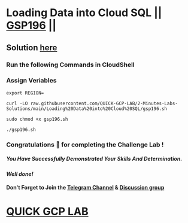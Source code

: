 # Loading Data into Cloud SQL || [GSP196](https://www.cloudskillsboost.google/focuses/1157?parent=catalog) ||

## Solution [here]()

### Run the following Commands in CloudShell

### Assign Veriables
```
export REGION=
```
```
curl -LO raw.githubusercontent.com/QUICK-GCP-LAB/2-Minutes-Labs-Solutions/main/Loading%20Data%20into%20Cloud%20SQL/gsp196.sh

sudo chmod +x gsp196.sh

./gsp196.sh
```

### Congratulations 🎉 for completing the Challenge Lab !

##### *You Have Successfully Demonstrated Your Skills And Determination.*

#### *Well done!*

#### Don't Forget to Join the [Telegram Channel](https://t.me/QuickGcpLab) & [Discussion group](https://t.me/QuickGcpLabChats)

# [QUICK GCP LAB](https://www.youtube.com/@quickgcplab)